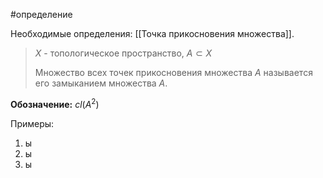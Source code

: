 #определение

Необходимые определения: [[Точка прикосновения множества]].

>$X$ - топологическое пространство, $A \subset X$  
>
>Множество всех точек прикосновения множества $A$ называется его замыканием множества $A$.

**Обозначение:**  $cl(A^2)$

Примеры:
1) ы
2) ы
3) ы